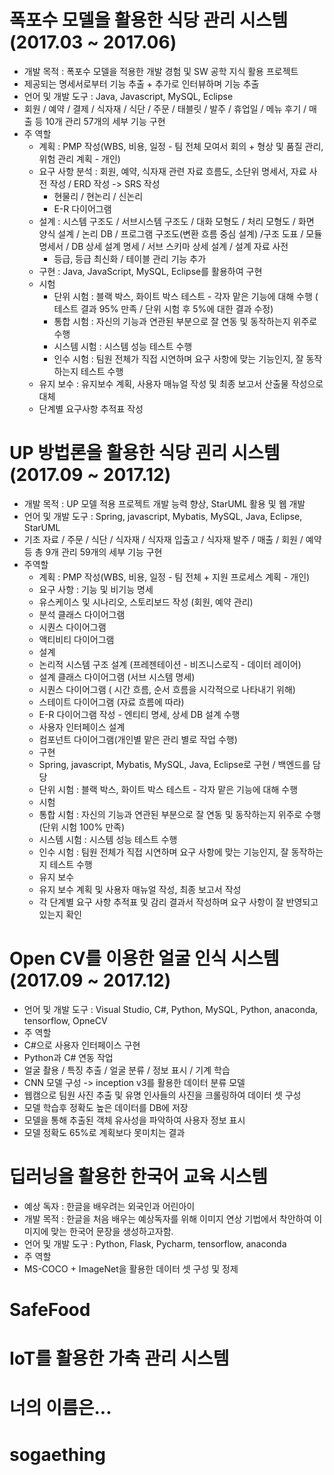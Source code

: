 # 폭포수 모델을 활용한 식당 관리 시스템(2017.03 ~ 2017.06)
- 개발 목적 : 폭포수 모델을 적용한 개발 경험 및 SW 공학 지식 활용 프로젝트
- 제공되는 명세서로부터 기능 추출 + 추가로 인터뷰하며 기능 추출
- 언어 및 개발 도구 : Java, Javascript, MySQL, Eclipse
- 회원 / 예약 / 결제 / 식자재 / 식단 / 주문 / 태블릿 / 발주 / 휴업일 / 메뉴 후기 / 매출 등 10개 관리 57개의 세부 기능 구현
- 주 역할
  - 계획 : PMP 작성(WBS, 비용, 일정 - 팀 전체 모여서 회의 + 형상 및 품질 관리, 위험 관리 계획 - 개인)
  - 요구 사항 분석 : 회원, 예약, 식자재 관련 자료 흐름도, 소단위 명세서, 자료 사전 작성 / ERD 작성 -> SRS 작성
    - 현물리 / 현논리 / 신논리 
    - E-R 다이어그램 
  - 설계 : 시스템 구조도 / 서브시스템 구조도 / 대화 모형도 / 처리 모형도 / 화면 양식 설계 / 논리 DB / 프로그램 구조도(변환 흐름 중심 설계) 
            /구조 도표 / 모듈 명세서 / DB 상세 설계 명세 / 서브 스키마 상세 설계 / 설계 자료 사전
    - 등급, 등급 최신화 / 테이블 관리 기능 추가
  - 구현 : Java, JavaScript, MySQL, Eclipse를 활용하여 구현  
  - 시험  
    - 단위 시험 : 블랙 박스, 화이트 박스 테스트 - 각자 맡은 기능에 대해 수행 ( 테스트 결과 95% 만족 / 단위 시험 후 5%에 대한 결과 수정)
    - 통합 시험 : 자신의 기능과 연관된 부분으로 잘 연동 및 동작하는지 위주로 수행
    - 시스템 시험 : 시스템 성능 테스트 수행
    - 인수 시험 : 팀원 전체가 직접 시연하며 요구 사항에 맞는 기능인지, 잘 동작하는지 테스트 수행
   - 유지 보수 : 유지보수 계획, 사용자 매뉴얼 작성 및 최종 보고서 산출물 작성으로 대체 
   - 단계별 요구사항 추적표 작성

# UP 방법론을 활용한 식당 괸리 시스템(2017.09 ~ 2017.12)
- 개발 목적 : UP 모델 적용 프로젝트 개발 능력 향상, StarUML 활용 및 웹 개발 
- 언어 및 개발 도구 : Spring, javascript, Mybatis, MySQL, Java, Eclipse, StarUML
- 기초 자료  / 주문 / 식단 / 식자재 / 식자재 입출고 / 식자재 발주 / 매출 / 회원 / 예약 등 총 9개 관리 59개의 세부 기능 구현
- 주역할 
  - 계획 : PMP 작성(WBS, 비용, 일정 - 팀 전체 + 지원 프로세스 계획 - 개인)
  - 요구 사항 : 기능 및 비기능 명세
   - 유스케이스 및 시나리오, 스토리보드 작성 (회원, 예약 관리)
   - 분석 클래스 다이어그램
   - 시퀀스 다이어그램
   - 액티비티 다이어그램
  - 설계
   - 논리적 시스템 구조 설계 (프레젠테이션 - 비즈니스로직 - 데이터 레이어)
   - 설계 클래스 다이어그램 (서브 시스템 명세)
   - 시퀀스 다이어그램 ( 시간 흐름, 순서 흐름을 시각적으로 나타내기 위해)
   - 스테이트 다이어그램 (자료 흐름에 따라)
   - E-R 다이어그램 작성 - 엔티티 명세, 상세 DB 설계 수행
   - 사용자 인터페이스 설계
   - 컴포넌트 다이어그램(개인별 맡은 관리 별로 작업 수행)
  - 구현
   - Spring, javascript, Mybatis, MySQL, Java, Eclipse로 구현 / 백엔드를 담당
   - 단위 시험 : 블랙 박스, 화이트 박스 테스트 - 각자 맡은 기능에 대해 수행
  - 시험      
   - 통합 시험 : 자신의 기능과 연관된 부분으로 잘 연동 및 동작하는지 위주로 수행 (단위 시험 100% 만족)
   - 시스템 시험 : 시스템 성능 테스트 수행
   - 인수 시험 : 팀원 전체가 직접 시연하며 요구 사항에 맞는 기능인지, 잘 동작하는지 테스트 수행
  - 유지 보수 
   - 유지 보수 계획 및 사용자 매뉴얼 작성, 최종 보고서 작성
  - 각 단계별 요구 사항 추적표 및 감리 결과서 작성하며 요구 사항이 잘 반영되고 있는지 확인
   
# Open CV를 이용한 얼굴 인식 시스템(2017.09 ~ 2017.12)
- 언어 및 개발 도구 : Visual Studio, C#, Python, MySQL, Python, anaconda, tensorflow, OpneCV
- 주 역할
 - C#으로 사용자 인터페이스 구현
 - Python과 C# 연동 작업
- 얼굴 촬용 / 특징 추출 / 얼굴 분류 / 정보 표시 / 기계 학습
- CNN 모델 구성 -> inception v3를 활용한 데이터 분류 모델
- 웹캠으로 팀원 사진 추출 및 유명 인사들의 사진을 크롤링하여 데이터 셋 구성
- 모델 학습후 정확도 높은 데이터를 DB에 저장
- 모델을 통해 추출된 객체 유사성을 파악하여 사용자 정보 표시
- 모델 정확도 65%로 계획보다 못미치는 결과

# 딥러닝을 활용한 한국어 교육 시스템
- 예상 독자 : 한글을 배우려는 외국인과 어린아이
- 개발 목적 : 한글을 처음 배우는 예상독자를 위해 이미지 연상 기법에서 착안하여 이미지에 맞는 한국어 문장을 생성하고자함.
- 언어 및 개발 도구 : Python, Flask, Pycharm, tensorflow, anaconda
- 주 역할
 - MS-COCO + ImageNet을 활용한 데이터 셋 구성 및 정제 
 
# SafeFood

# IoT를 활용한 가축 관리 시스템

# 너의 이름은...

# sogaething 
